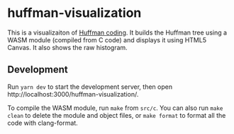 huffman-visualization
=====================

This is a visualizaiton of [Huffman coding](https://en.wikipedia.org/wiki/Huffman_coding). It builds the Huffman tree using a WASM module (compiled from C code) and displays it using HTML5 Canvas. It also shows the raw histogram.

## Development

Run `yarn dev` to start the development server, then open http://localhost:3000/huffman-visualization/.

To compile the WASM module, run `make` from `src/c`. You can also run `make clean` to delete the module and object files, or `make format` to format all the code with clang-format.
